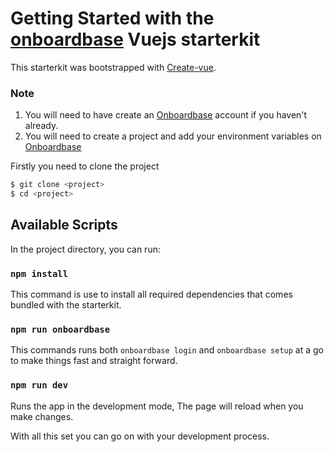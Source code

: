 # Getting Started with the [onboardbase](onboardbase.com) Vuejs starterkit

This starterkit was bootstrapped with [Create-vue](https://github.com/vuejs/create-vue).


### Note
1. You will need to have create an [Onboardbase](https://onboardbase.com/signup) account if you haven't already.
2. You will need to create a project and add your environment variables on [Onboardbase](https://onboardbase.com/signup)

Firstly you need to clone the project 

```bash
$ git clone <project>
$ cd <project>
```


## Available Scripts

In the project directory, you can run:

### `npm install`

This command is use to install all required dependencies that comes bundled with the starterkit.

### `npm run onboardbase`

This commands runs both `onboardbase login` and `onboardbase setup` at a go to make things fast and straight forward.

### `npm run dev`

Runs the app in the development mode, The page will reload when you make changes.

With all this set you can go on with your development process.
